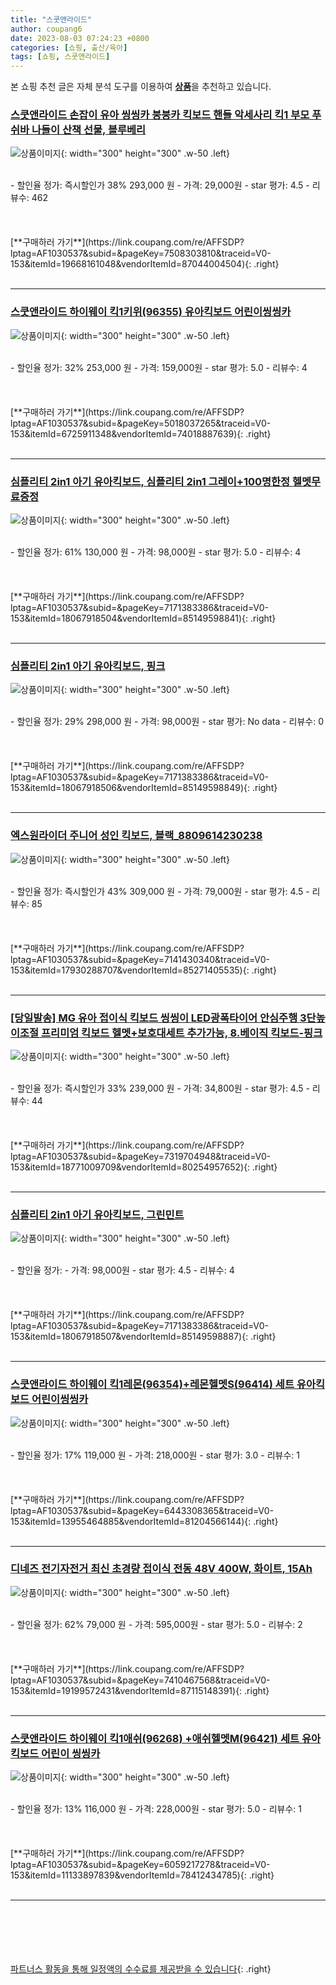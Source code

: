 ```yaml
---
title: "스쿳앤라이드"
author: coupang6
date: 2023-08-03 07:24:23 +0800
categories: [쇼핑, 출산/육아]
tags: [쇼핑, 스쿳앤라이드]
---
```


본 쇼핑 추천 글은 자체 분석 도구를 이용하여 [**상품**](https://link.coupang.com/a/bao1ui)을 추천하고 있습니다.

### [스쿳앤라이드 손잡이 유아 씽씽카 붕붕카 킥보드 핸들 악세사리 킥1 부모 푸쉬바 나들이 산책 선물, 블루베리](https://link.coupang.com/re/AFFSDP?lptag=AF1030537&subid=&pageKey=7508303810&traceid=V0-153&itemId=19668161048&vendorItemId=87044004504)

![상품이미지](https://thumbnail8.coupangcdn.com/thumbnails/remote/230x230ex/image/vendor_inventory/fce0/927c87f3d6196a12e4ef745d48b583eb1a9edf5afa8eccfe26f9c9969eb5.jpg){: width="300" height="300" .w-50 .left}


<br>
- 할인율 정가: 즉시할인가 38%  293,000   원
- 가격: 29,000원
- star 평가: 4.5
- 리뷰수: 462
<br>
<br>
<br>
<br>
[**구매하러 가기**](https://link.coupang.com/re/AFFSDP?lptag=AF1030537&subid=&pageKey=7508303810&traceid=V0-153&itemId=19668161048&vendorItemId=87044004504){: .right}
<br>
<br>

---

### [스쿳앤라이드 하이웨이 킥1키위(96355) 유아킥보드 어린이씽씽카](https://link.coupang.com/re/AFFSDP?lptag=AF1030537&subid=&pageKey=5018037265&traceid=V0-153&itemId=6725911348&vendorItemId=74018887639)

![상품이미지](https://thumbnail9.coupangcdn.com/thumbnails/remote/230x230ex/image/vendor_inventory/5516/a94a9dffc75c8f3c92a7cceb6742a5693d5f7e0e6f2695b70b927b21789a.jpg){: width="300" height="300" .w-50 .left}


<br>
- 할인율 정가: 32%  253,000   원
- 가격: 159,000원
- star 평가: 5.0
- 리뷰수: 4
<br>
<br>
<br>
<br>
[**구매하러 가기**](https://link.coupang.com/re/AFFSDP?lptag=AF1030537&subid=&pageKey=5018037265&traceid=V0-153&itemId=6725911348&vendorItemId=74018887639){: .right}
<br>
<br>

---

### [심플리티 2in1 아기 유아킥보드, 심플리티 2in1 그레이+100명한정 헬멧무료증정](https://link.coupang.com/re/AFFSDP?lptag=AF1030537&subid=&pageKey=7171383386&traceid=V0-153&itemId=18067918504&vendorItemId=85149598841)

![상품이미지](https://thumbnail9.coupangcdn.com/thumbnails/remote/230x230ex/image/vendor_inventory/f993/a6e4a60d239803397a50e60d5de92d762daa2e975128318e340858328958.jpg){: width="300" height="300" .w-50 .left}


<br>
- 할인율 정가: 61%  130,000   원
- 가격: 98,000원
- star 평가: 5.0
- 리뷰수: 4
<br>
<br>
<br>
<br>
[**구매하러 가기**](https://link.coupang.com/re/AFFSDP?lptag=AF1030537&subid=&pageKey=7171383386&traceid=V0-153&itemId=18067918504&vendorItemId=85149598841){: .right}
<br>
<br>

---

### [심플리티 2in1 아기 유아킥보드, 핑크](https://link.coupang.com/re/AFFSDP?lptag=AF1030537&subid=&pageKey=7171383386&traceid=V0-153&itemId=18067918506&vendorItemId=85149598849)

![상품이미지](https://thumbnail10.coupangcdn.com/thumbnails/remote/230x230ex/image/vendor_inventory/daa1/0bf557adcb64a7637b44da7eb7e87e77a9820200179e4190bfa3859d2271.jpg){: width="300" height="300" .w-50 .left}


<br>
- 할인율 정가: 29%  298,000   원
- 가격: 98,000원
- star 평가: No data
- 리뷰수: 0
<br>
<br>
<br>
<br>
[**구매하러 가기**](https://link.coupang.com/re/AFFSDP?lptag=AF1030537&subid=&pageKey=7171383386&traceid=V0-153&itemId=18067918506&vendorItemId=85149598849){: .right}
<br>
<br>

---

### [엑스원라이더 주니어 성인 킥보드, 블랙_8809614230238](https://link.coupang.com/re/AFFSDP?lptag=AF1030537&subid=&pageKey=7141430340&traceid=V0-153&itemId=17930288707&vendorItemId=85271405535)

![상품이미지](https://thumbnail10.coupangcdn.com/thumbnails/remote/230x230ex/image/vendor_inventory/166d/2448b78d4daa586e9e137478480bf7fe33a8498d1c4cddc8b327750a7617.jpg){: width="300" height="300" .w-50 .left}


<br>
- 할인율 정가: 즉시할인가 43%  309,000   원
- 가격: 79,000원
- star 평가: 4.5
- 리뷰수: 85
<br>
<br>
<br>
<br>
[**구매하러 가기**](https://link.coupang.com/re/AFFSDP?lptag=AF1030537&subid=&pageKey=7141430340&traceid=V0-153&itemId=17930288707&vendorItemId=85271405535){: .right}
<br>
<br>

---

### [[당일발송] MG 유아 접이식 킥보드 씽씽이 LED광폭타이어 안심주행 3단높이조절 프리미엄 킥보드 헬멧+보호대세트 추가가능, 8.베이직 킥보드-핑크](https://link.coupang.com/re/AFFSDP?lptag=AF1030537&subid=&pageKey=7319704948&traceid=V0-153&itemId=18771009709&vendorItemId=80254957652)

![상품이미지](https://thumbnail7.coupangcdn.com/thumbnails/remote/230x230ex/image/vendor_inventory/5871/e7ec90c52c53bf8cf57f1c32f5ddd080f7025eeefa74cf13a908b16c6833.jpg){: width="300" height="300" .w-50 .left}


<br>
- 할인율 정가: 즉시할인가 33%  239,000   원
- 가격: 34,800원
- star 평가: 4.5
- 리뷰수: 44
<br>
<br>
<br>
<br>
[**구매하러 가기**](https://link.coupang.com/re/AFFSDP?lptag=AF1030537&subid=&pageKey=7319704948&traceid=V0-153&itemId=18771009709&vendorItemId=80254957652){: .right}
<br>
<br>

---

### [심플리티 2in1 아기 유아킥보드, 그린민트](https://link.coupang.com/re/AFFSDP?lptag=AF1030537&subid=&pageKey=7171383386&traceid=V0-153&itemId=18067918507&vendorItemId=85149598887)

![상품이미지](https://thumbnail9.coupangcdn.com/thumbnails/remote/230x230ex/image/vendor_inventory/e2c6/14b3df564a8ce8acf082f22a55ca273c2d1094faf8c7062d8b100e812448.jpg){: width="300" height="300" .w-50 .left}


<br>
- 할인율 정가: 
- 가격: 98,000원
- star 평가: 4.5
- 리뷰수: 4
<br>
<br>
<br>
<br>
[**구매하러 가기**](https://link.coupang.com/re/AFFSDP?lptag=AF1030537&subid=&pageKey=7171383386&traceid=V0-153&itemId=18067918507&vendorItemId=85149598887){: .right}
<br>
<br>

---

### [스쿳앤라이드 하이웨이 킥1레몬(96354)+레몬헬멧S(96414) 세트 유아킥보드 어린이씽씽카](https://link.coupang.com/re/AFFSDP?lptag=AF1030537&subid=&pageKey=6443308365&traceid=V0-153&itemId=13955464885&vendorItemId=81204566144)

![상품이미지](https://thumbnail9.coupangcdn.com/thumbnails/remote/230x230ex/image/vendor_inventory/735d/d0a9eb8f7ee0a49f4d745a79646f28d6b00655c59ecf1c37d6ad0e20b2b5.jpg){: width="300" height="300" .w-50 .left}


<br>
- 할인율 정가: 17%  119,000   원
- 가격: 218,000원
- star 평가: 3.0
- 리뷰수: 1
<br>
<br>
<br>
<br>
[**구매하러 가기**](https://link.coupang.com/re/AFFSDP?lptag=AF1030537&subid=&pageKey=6443308365&traceid=V0-153&itemId=13955464885&vendorItemId=81204566144){: .right}
<br>
<br>

---

### [디네즈 전기자전거 최신 초경량 접이식 전동 48V 400W, 화이트, 15Ah](https://link.coupang.com/re/AFFSDP?lptag=AF1030537&subid=&pageKey=7410467568&traceid=V0-153&itemId=19199572431&vendorItemId=87115148391)

![상품이미지](https://thumbnail9.coupangcdn.com/thumbnails/remote/230x230ex/image/vendor_inventory/42cc/c77e551d2fcef88a78f00fbffc3a07823e2b55031393409fb8ddf9357e61.png){: width="300" height="300" .w-50 .left}


<br>
- 할인율 정가: 62%  79,000   원
- 가격: 595,000원
- star 평가: 5.0
- 리뷰수: 2
<br>
<br>
<br>
<br>
[**구매하러 가기**](https://link.coupang.com/re/AFFSDP?lptag=AF1030537&subid=&pageKey=7410467568&traceid=V0-153&itemId=19199572431&vendorItemId=87115148391){: .right}
<br>
<br>

---

### [스쿳앤라이드 하이웨이 킥1애쉬(96268) +애쉬헬멧M(96421) 세트 유아킥보드 어린이 씽씽카](https://link.coupang.com/re/AFFSDP?lptag=AF1030537&subid=&pageKey=6059217278&traceid=V0-153&itemId=11133897839&vendorItemId=78412434785)

![상품이미지](https://thumbnail10.coupangcdn.com/thumbnails/remote/230x230ex/image/vendor_inventory/e74c/a1894d43dd1bdfdd8c3ec36b9a4d1d3e21a4df7622c41eb29cbaeee09691.jpg){: width="300" height="300" .w-50 .left}


<br>
- 할인율 정가: 13%  116,000   원
- 가격: 228,000원
- star 평가: 5.0
- 리뷰수: 1
<br>
<br>
<br>
<br>
[**구매하러 가기**](https://link.coupang.com/re/AFFSDP?lptag=AF1030537&subid=&pageKey=6059217278&traceid=V0-153&itemId=11133897839&vendorItemId=78412434785){: .right}
<br>
<br>

---
<br><br><br><br><br> [파트너스 활동을 통해 일정액의 수수료를 제공받을 수 있습니다](https://link.coupang.com/a/bao1ui){: .right}